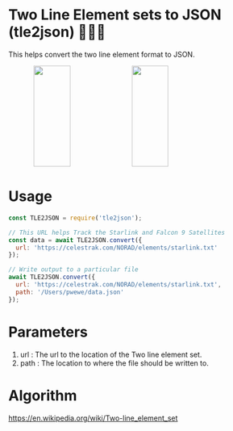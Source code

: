 # Two Line Element sets to JSON (tle2json) 🚴🏾‍♀️

This helps convert the two line element format to JSON.

<div style="margin-left:10%">
    <img src="https://res.cloudinary.com/pbaba/image/upload/v1589652610/Screenshot_2020-05-16_at_7.02.18_PM_md6ktx.png" width="40%" height="200" />
    <img style="margin-left: 2%" src="https://res.cloudinary.com/pbaba/image/upload/v1589652604/Screenshot_2020-05-16_at_6.44.58_PM_b45huo.png" width="40%" height="200" />
</div>

# Usage

```js
const TLE2JSON = require('tle2json');

// This URL helps Track the Starlink and Falcon 9 Satellites
const data = await TLE2JSON.convert({
  url: 'https://celestrak.com/NORAD/elements/starlink.txt'
});

// Write output to a particular file
await TLE2JSON.convert({
  url: 'https://celestrak.com/NORAD/elements/starlink.txt',
  path: '/Users/pwewe/data.json'
});
```

# Parameters

1. url : The url to the location of the Two line element set.
2. path : The location to where the file should be written to.

# Algorithm

https://en.wikipedia.org/wiki/Two-line_element_set

